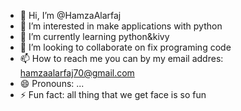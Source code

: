- 👋 Hi, I’m @HamzaAlarfaj
- 👀 I’m interested in make applications with python
- 🌱 I’m currently learning python&kivy
- 💞️ I’m looking to collaborate on fix programing code 
- 📫 How to reach me you can by my email addres: hamzaalarfaj70@gmail.com
- 😄 Pronouns: ...
- ⚡ Fun fact: all thing that we get face is so fun

<!---
HamzaAlarfaj/HamzaAlarfaj is a ✨ special ✨ repository because its `README.md` (this file) appears on your GitHub profile.
You can click the Preview link to take a look at your changes.
--->


